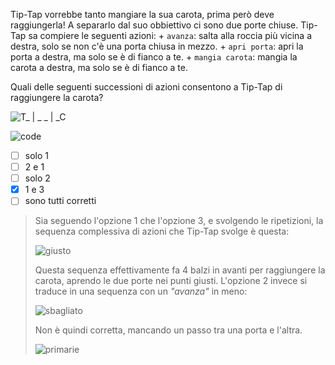 Tip-Tap vorrebbe tanto mangiare la sua carota, prima però deve raggiungerla!
A separarlo dal suo obbiettivo ci sono due porte chiuse. Tip-Tap sa compiere le seguenti azioni: + `avanza`: salta alla roccia più vicina a destra, solo se non c'è una porta chiusa in mezzo. + `apri porta`: apri la porta a destra, ma solo se è di fianco a te. + `mangia carota`: mangia la carota a destra, ma solo se è di fianco a te.

Quali delle seguenti successioni di azioni consentono a Tip-Tap di raggiungere la carota?

![T_ | _ _ | _C](fig.asy)

![code](code.asy)

- [ ] solo $1$
- [ ] $2$ e $1$
- [ ] solo $2$
- [x] $1$ e $3$
- [ ] sono tutti corretti

> Sia seguendo l'opzione $1$ che l'opzione $3$, e svolgendo le ripetizioni, la sequenza complessiva di azioni che Tip-Tap svolge è questa:
>
> ![giusto](giusto.asy)
>
> Questa sequenza effettivamente fa 4 balzi in avanti per raggiungere la carota, aprendo le due porte nei punti giusti.
> L'opzione $2$ invece si traduce in una sequenza con un _"avanza"_ in meno:
>
> ![sbagliato](sbagliato.asy)
>
> Non è quindi corretta, mancando un passo tra una porta e l'altra.
>
> ![primarie](8-primarie.asy)
